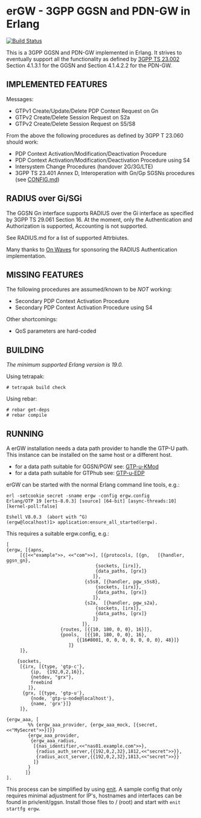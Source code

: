 erGW - 3GPP GGSN and PDN-GW in Erlang
=====================================
[![Build Status](https://travis-ci.org/travelping/ergw.svg?branch=master)](https://travis-ci.org/travelping/ergw)

This is a 3GPP GGSN and PDN-GW implemented in Erlang. It strives to eventually support all the functionality as defined by [3GPP TS 23.002](https://portal.3gpp.org/desktopmodules/Specifications/SpecificationDetails.aspx?specificationId=728) Section 4.1.3.1 for the GGSN and Section 4.1.4.2.2 for the PDN-GW.

IMPLEMENTED FEATURES
--------------------

Messages:

 * GTPv1 Create/Update/Delete PDP Context Request on Gn
 * GTPv2 Create/Delete Session Request on S2a
 * GTPv2 Create/Delete Session Request on S5/S8

From the above the following procedures as defined by 3GPP T 23.060 should work:

 * PDP Context Activation/Modification/Deactivation Procedure
 * PDP Context Activation/Modification/Deactivation Procedure using S4
 * Intersystem Change Procedures (handover 2G/3G/LTE)
 * 3GPP TS 23.401 Annex D, Interoperation with Gn/Gp SGSNs procedures
   (see [CONFIG.md](CONFIG.md))

RADIUS over Gi/SGi
------------------

The GGSN Gn interface supports RADIUS over the Gi interface as specified by 3GPP TS 29.061 Section 16.
At the moment, only the Authentication and Authorization is supported, Accounting is not supported.

See RADIUS.md for a list of supported Attrbiutes.

Many thanks to [On Waves](https://www.on-waves.com/) for sponsoring the RADIUS Authentication implementation.

MISSING FEATURES
----------------

The following procedures are assumed/known to be *NOT* working:

 * Secondary PDP Context Activation Procedure
 * Secondary PDP Context Activation Procedure using S4

Other shortcomings:

 * QoS parameters are hard-coded

BUILDING
--------

*The minimum supported Erlang version is 19.0.*

Using tetrapak:

    # tetrapak build check

Using rebar:

    # rebar get-deps
    # rebar compile

RUNNING
-------

A erGW installation needs a data path provider to handle the GTP-U path. This instance can be installed on the same host or a different host.

* for a data path suitable for GGSN/PGW see: [GTP-u-KMod](https://github.com/travelping/gtp_u_kmod)
* for a data path suitable for GTPhub see: [GTP-u-EDP](https://github.com/travelping/gtp_u_edp)

erGW can be started with the normal Erlang command line tools, e.g.:

```
erl -setcookie secret -sname ergw -config ergw.config
Erlang/OTP 19 [erts-8.0.3] [source] [64-bit] [async-threads:10] [kernel-poll:false]

Eshell V8.0.3  (abort with ^G)
(ergw@localhost)1> application:ensure_all_started(ergw).
```

This requires a suitable ergw.config, e.g.:

```
[
{ergw, [{apns,
	 [{[<<"example">>, <<"com">>], [{protocols, [{gn,   [{handler, ggsn_gn},
							     {sockets, [irx]},
							     {data_paths, [grx]}
							    ]},
						     {s5s8, [{handler, pgw_s5s8},
							     {sockets, [irx]},
							     {data_paths, [grx]}
							    ]},
						     {s2a,  [{handler, pgw_s2a},
							     {sockets, [irx]},
							     {data_paths, [grx]}
							    ]}
						    ]},
					{routes, [{{10, 180, 0, 0}, 16}]},
					{pools,  [{{10, 180, 0, 0}, 16},
						  {{16#8001, 0, 0, 0, 0, 0, 0, 0}, 48}]}
				       ]}
	 ]},

	{sockets,
	 [{irx, [{type, 'gtp-c'},
		 {ip,  {192,0,2,16}},
		 {netdev, "grx"},
		 freebind
		]},
	  {grx, [{type, 'gtp-u'},
		 {node, 'gtp-u-node@localhost'},
		 {name, 'grx'}]}
	 ]},

{ergw_aaa, [
	    %% {ergw_aaa_provider, {ergw_aaa_mock, [{secret, <<"MySecret">>}]}}
	    {ergw_aaa_provider,
	     {ergw_aaa_radius,
	      [{nas_identifier,<<"nas01.example.com">>},
	       {radius_auth_server,{{192,0,2,32},1812,<<"secret">>}},
	       {radius_acct_server,{{192,0,2,32},1813,<<"secret">>}}
	      ]}
	    }
	   ]}
].
```

This process can be simplified by using [enit](https://github.com/travelping/enit). A sample config that only requires minimal adjustment for IP's, hostnames and interfaces can be found in priv/enit/ggsn.
Install those files to / (root) and start with ```enit startfg ergw```.
